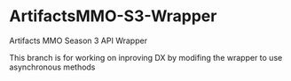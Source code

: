 # ArtifactsMMO-S3-Wrapper
Artifacts MMO Season 3 API Wrapper

This branch is for working on inproving DX by modifing the wrapper to use asynchronous methods
